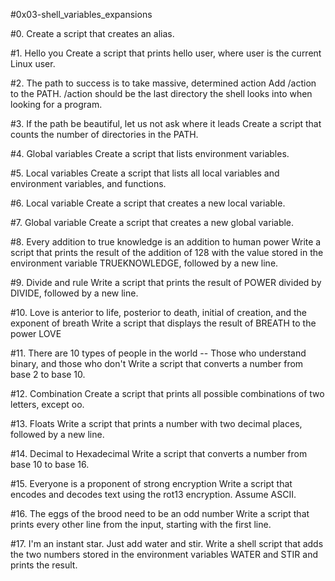 #0x03-shell_variables_expansions

#0. <o>
Create a script that creates an alias.

#1. Hello you
Create a script that prints hello user, where user is the current Linux user.

#2. The path to success is to take massive, determined action
Add /action to the PATH. /action should be the last directory the shell looks into when looking for a program.

#3. If the path be beautiful, let us not ask where it leads
Create a script that counts the number of directories in the PATH.

#4. Global variables
Create a script that lists environment variables.

#5. Local variables
Create a script that lists all local variables and environment variables, and functions.

#6. Local variable
Create a script that creates a new local variable.

#7. Global variable
Create a script that creates a new global variable.

#8. Every addition to true knowledge is an addition to human power
Write a script that prints the result of the addition of 128 with the value stored in the environment variable TRUEKNOWLEDGE, followed by a new line.

#9. Divide and rule
Write a script that prints the result of POWER divided by DIVIDE, followed by a new line.

#10. Love is anterior to life, posterior to death, initial of creation, and the exponent of breath
Write a script that displays the result of BREATH to the power LOVE

#11. There are 10 types of people in the world -- Those who understand binary, and those who don't
Write a script that converts a number from base 2 to base 10.

#12. Combination
Create a script that prints all possible combinations of two letters, except oo.

#13. Floats
Write a script that prints a number with two decimal places, followed by a new line.

#14. Decimal to Hexadecimal
Write a script that converts a number from base 10 to base 16.

#15. Everyone is a proponent of strong encryption
Write a script that encodes and decodes text using the rot13 encryption. Assume ASCII.

#16. The eggs of the brood need to be an odd number
Write a script that prints every other line from the input, starting with the first line.

#17. I'm an instant star. Just add water and stir.
Write a shell script that adds the two numbers stored in the environment variables WATER and STIR and prints the result.
